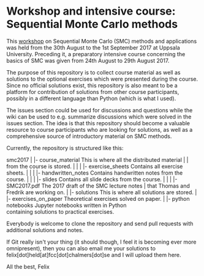# Workshop and intensive course: Sequential Monte Carlo methods 

This [workshop](https://www.it.uu.se/conferences/smc2017) on Sequential Monte Carlo (SMC) methods and applications was held from the 30th August to the 1st September 2017 at Uppsala University. Preceding it, a preparatory intensive course concerning the basics of SMC was given from 24th August to 29th August 2017.

The purpose of this repository is to collect course material as well as solutions to the optional exercises which were presented during the course. Since no official solutions exist, this repository is also meant to be a platform for contribution of solutions from other course participants, possibly in a different language than Python (which is what I used). 

The issues section could be used for discussions and questions while the wiki can be used to e.g. summarize discussions which were solved in the issues section. The idea is that this repository should become a valuable resource to course participants who are looking for solutions, as well as a comprehensive source of introductory material on SMC methods.

Currently, the repository is structured like this:

smc2017
 |
 |- course_material                     This is where all the distributed material
 |   |                                  from the course is stored.
 |   |
 |   |- exercise_sheets                 Contains all exercise sheets.
 |   |
 |   |- handwritten_notes               Contains handwritten notes from the course.
 |   |
 |   |- slides                          Contains all slide decks from the course.
 |   |
 |   |- SMC2017.pdf                     The 2017 draft of the SMC lecture notes 
 |                                      that Thomas and Fredrik are working on.
 | 
 |- solutions                           This is where all solutions are stored.
     |
     |- exercises_on_paper              Theoretical exercises solved on paper.
     |
     |- python notebooks                Jupyter notebooks written in Python   
                                        containing solutions to practical 
                                        exercises.

Everybody is welcome to clone the repository and send pull requests with additional solutions and notes. 

If Git really isn't your thing (it should though, I feel it is becoming ever more omnipresent), then you can also email me your solutions to felix[dot]held[at]fcc[dot]chalmers[dot]se and I will upload them here.

All the best,
Felix